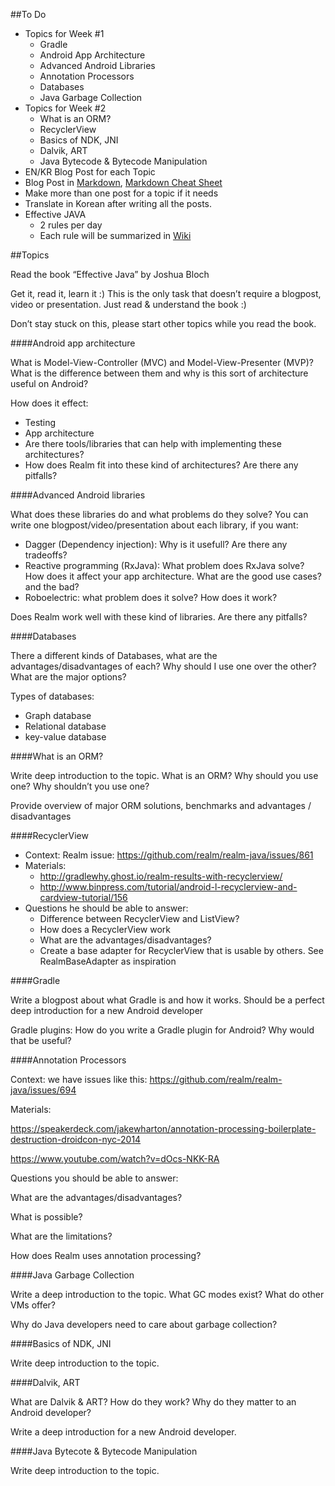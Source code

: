 ##To Do

  * Topics for Week #1
    * Gradle
    * Android App Architecture
    * Advanced Android Libraries
    * Annotation Processors
    * Databases
    * Java Garbage Collection
  * Topics for Week #2
    * What is an ORM?
    * RecyclerView
    * Basics of NDK, JNI
    * Dalvik, ART
    * Java Bytecode & Bytecode Manipulation
  * EN/KR Blog Post for each Topic
  * Blog Post in [Markdown](http://daringfireball.net/projects/markdown/), [Markdown Cheat Sheet](https://github.com/adam-p/markdown-here/wiki/Markdown-Cheatsheet)
  * Make more than one post for a topic if it needs
  * Translate in Korean after writing all the posts.
  * Effective JAVA
    * 2 rules per day
    * Each rule will be summarized in [Wiki](https://github.com/TheFinestArtist/Relam-JAVA-Android-Learning/wiki)

##Topics

Read the book “Effective Java” by Joshua Bloch

Get it, read it, learn it :) This is the only task that doesn’t require a blogpost, video or presentation. Just read & understand the book :)

Don’t stay stuck on this, please start other topics while you read the book.


####Android app architecture

What is Model-View-Controller (MVC) and Model-View-Presenter (MVP)? What is the difference between them and why is this sort of architecture useful on Android?

How does it effect:

  * Testing
  * App architecture
  * Are there tools/libraries that can help with implementing these architectures?
  * How does Realm fit into these kind of architectures? Are there any pitfalls?


####Advanced Android libraries

What does these libraries do and what problems do they solve? You can write one blogpost/video/presentation about each library, if you want:

  * Dagger (Dependency injection): Why is it usefull? Are there any tradeoffs?
  * Reactive programming (RxJava): What problem does RxJava solve? How does it affect your app architecture. What are the good use cases? and the bad?
  * Roboelectric: what problem does it solve? How does it work?

Does Realm work well with these kind of libraries. Are there any pitfalls?


####Databases

There a different kinds of Databases, what are the advantages/disadvantages of each?  Why should I use one over the other? What are the major options?

Types of databases:

  * Graph database
  * Relational database
  * key-value database


####What is an ORM?

Write deep introduction to the topic. What is an ORM? Why should you use one? Why shouldn’t you use one?

Provide overview of major ORM solutions, benchmarks and advantages / disadvantages


####RecyclerView

  * Context: Realm issue: https://github.com/realm/realm-java/issues/861
  * Materials:
    * http://gradlewhy.ghost.io/realm-results-with-recyclerview/
    * http://www.binpress.com/tutorial/android-l-recyclerview-and-cardview-tutorial/156
  * Questions he should be able to answer:
    * Difference between RecyclerView and ListView?
    * How does a RecyclerView work
    * What are the advantages/disadvantages?
    * Create a base adapter for RecyclerView that is usable by others. See RealmBaseAdapter as inspiration


####Gradle

Write a blogpost about what Gradle is and how it works. Should be a perfect deep introduction for a new Android developer

Gradle plugins: How do you write a Gradle plugin for Android? Why would that be useful?


####Annotation Processors

Context: we have issues like this: https://github.com/realm/realm-java/issues/694

Materials:

https://speakerdeck.com/jakewharton/annotation-processing-boilerplate-destruction-droidcon-nyc-2014

https://www.youtube.com/watch?v=dOcs-NKK-RA

Questions you should be able to answer:

What are the advantages/disadvantages?

What is possible?

What are the limitations?

How does Realm uses annotation processing?


####Java Garbage Collection

Write a deep introduction to the topic. What GC modes exist? What do other VMs offer?

Why do Java developers need to care about garbage collection?


####Basics of NDK, JNI

Write deep introduction to the topic.


####Dalvik, ART

What are Dalvik & ART? How do they work? Why do they matter to an Android developer?

Write a deep introduction for a new Android developer.


####Java Bytecote & Bytecode Manipulation

Write deep introduction to the topic.
